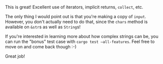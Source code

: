 This is great! Excellent use of iterators, implicit returns, `collect`, etc.

The only thing I would point out is that you're making a copy of `input`. However, you don't actually need to do that, since the `chars` method is available on `&str`s as well as `String`s!

If you're interested in learning more about how complex strings can be, you can run the "bonus" test case with `cargo test —all-features`. Feel free to move on and come back though :-)

Great job!